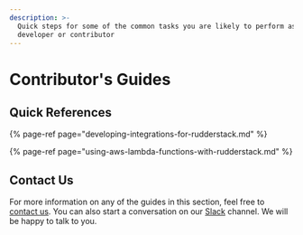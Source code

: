 ```yaml
---
description: >-
  Quick steps for some of the common tasks you are likely to perform as a
  developer or contributor
---
```


# Contributor's Guides

## Quick References

{% page-ref page="developing-integrations-for-rudderstack.md" %}

{% page-ref page="using-aws-lambda-functions-with-rudderstack.md" %}

## Contact Us

For more information on any of the guides in this section, feel free to [contact us](mailto:%20contact@rudderstack.com). You can also start a conversation on our [Slack](https://resources.rudderstack.com/join-rudderstack-slack) channel. We will be happy to talk to you.

